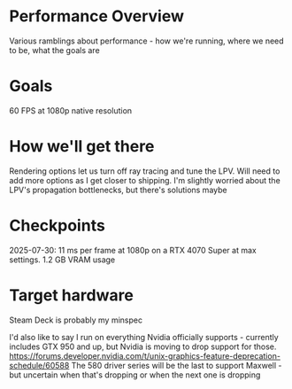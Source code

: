 # Performance Overview

Various ramblings about performance - how we're running, where we need to be, what the goals are

# Goals

60 FPS at 1080p native resolution

# How we'll get there

Rendering options let us turn off ray tracing and tune the LPV. Will need to add more options as I get closer to shipping. I'm slightly worried about the LPV's propagation bottlenecks, but there's solutions maybe

# Checkpoints

2025-07-30: 11 ms per frame at 1080p on a RTX 4070 Super at max settings. 1.2 GB VRAM usage

# Target hardware

Steam Deck is probably my minspec

I'd also like to say I run on everything Nvidia officially supports - currently includes GTX 950 and up, but Nvidia is moving to drop support for those. https://forums.developer.nvidia.com/t/unix-graphics-feature-deprecation-schedule/60588 The 580 driver series will be the last to support Maxwell - but uncertain when that's dropping or when the next one is dropping


